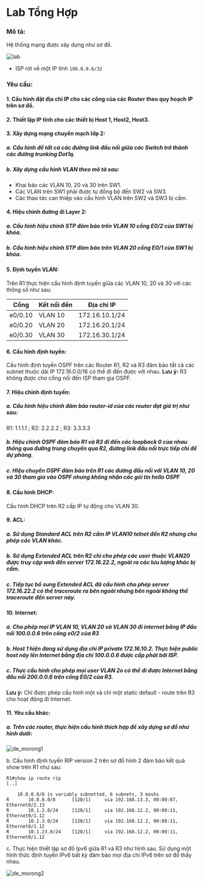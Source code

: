 # Lab Tổng Hợp

### Mô tả:
Hệ thống mạng được xây dựng như sơ đồ.

![lab](https://github.com/nhuhp/Labs-for-Networking/blob/master/Lab_Tong_Hop_1/img/lab.png)

- ISP rót về một IP tĩnh `100.0.0.6/32`

### Yêu cầu:
#### 1.	Cấu hình đặt địa chỉ IP cho các cổng của các Router theo quy hoạch IP trên sơ đồ.
#### 2.	Thiết lập IP tĩnh cho các thiết bị Host 1, Host2, Host3.
#### 3.	Xây dựng mạng chuyển mạch lớp 2:

##### a. Cấu hình để tất cả các đường link đấu nối giữa các Switch trở thành các đường trunking Dot1q.
##### b. Xây dựng cấu hình VLAN theo mô tả sau:
* Khai báo các VLAN 10, 20 và 30 trên SW1.
* Các VLAN trên SW1 phải được tự đồng bộ đến SW2 và SW3.
* Các thao tác can thiệp vào cấu hình VLAN trên SW2 và SW3 bị cấm.
#### 4.	Hiệu chỉnh đường đi Layer 2:
##### a. Cấu hình hiệu chỉnh STP đảm bảo trên VLAN 10 cổng E0/2 của SW1 bị khóa.
##### b. Cấu hình hiệu chỉnh STP đảm bảo trên VLAN 20 cổng E0/1 của SW1 bị khóa.
#### 5. Định tuyến VLAN:
Trên R1 thực hiện cấu hình định tuyến giữa các VLAN 10, 20 và 30 với các thông số như sau:

| Cổng | Kết nối đến | Địa chỉ IP |
|---|---|---|
| e0/0.10 | VLAN 10 | 172.16.10.1/24 |
| e0/0.20 | VLAN 20 | 172.16.20.1/24 |
| e0/0.30 | VLAN 30 | 172.16.30.1/24 |

#### 6. Cấu hình định tuyến:
Cấu hình định tuyến OSPF trên các Router R1, R2 và R3 đảm bảo tất cả các subnet thuộc dải IP 172.16.0.0/16 có thể đi đến được với nhau.
**Lưu ý:** R3 không được cho cổng nối đến ISP tham gia OSPF.
#### 7. Hiệu chỉnh định tuyến:
##### a. Cấu hình hiệu chỉnh đảm bảo router-id của các router đạt giá trị như sau:
R1: 1.1.1.1 ; R2: 2.2.2.2 ; R3: 3.3.3.3
##### b. Hiệu chỉnh OSPF đảm bảo R1 và R3 đi đến các loopback 0 của nhau thông qua đường trung chuyển qua R2, đường link đấu nối trực tiếp chỉ để dự phòng.
##### c. HIệu chuyển OSPF đảm bảo trên R1 các đường đấu nối với VLAN 10, 20 và 30 tham gia vào OSPF nhưng không nhận các gói tin hello OSPF
#### 8. Cấu hình DHCP:
Cấu hình DHCP trên R2 cấp IP tự động cho VLAN 30.
#### 9. ACL:
##### a. Sử dụng Standard ACL trên R2 cấm IP VLAN10 telnet đến R2 nhưng cho phép các VLAN khác.
##### b. Sử dụng Extended ACL trên R2 chỉ cho phép các user thuộc VLAN20 được truy cập web đến server 172.16.22.2, ngoài ra các lưu lượng khác bị cấm.
##### c. Tiếp tục bổ sung Extended ACL đã cấu hình cho phép server 172.16.22.2 có thể traceroute ra bên ngoài nhưng bên ngoài không thể traceroute đến server này.
#### 10. Internet:
##### a. Cho phép mọi IP VLAN 10, VLAN 20 và VLAN 30 đi internet bằng IP đấu nối 100.0.0.6 trên cổng e0/2 của R3
##### b.	Host 1 hiện đang sử dụng địa chỉ IP private 172.16.10.2. Thực hiện public host này lên Internet bằng địa chỉ 100.0.0.6 được cấp phát bởi ISP.
##### c. Thực cấu hình cho phép mọi user VLAN 2o có thể đi được Internet bằng đầu nối 200.0.0.6 trên cổng E0/2 của R3.
**Lưu ý:** Chỉ được phép cấu hình một và chỉ một static default  - route trên R3 cho hoạt động đi Internet. 
#### 11. Yêu cầu khác:
##### a. Trên các router, thực hiện cấu hình thích hợp để xây dựng sơ đồ như hình dưới:

![de_morong1](https://github.com/nhuhp/Labs-for-Networking/blob/master/Lab_Tong_Hop_1/img/de_morong.png)

b.	Cấu hình định tuyến RIP version 2 trên sơ đồ hình 2 đảm bảo kết quả show trên R1 như sau:

```
R1#show ip route rip
[..]

	10.0.0.0/8 is variably subnetted, 6 subnets, 3 masks
R		10.0.0.0/8 		[120/1]		via 192.168.13.3, 00:00:07, Ethernet0/2.13
R		10.1.2.0/24 	[120/1]		via 192.168.12.2, 00:00:11, Ethernet0/1.12
R		10.1.3.0/24		[120/1]		via 192.168.12.2, 00:00:11, Ethernet0/1.12
R		10.1.23.0/24	[120/1]		via 192.168.12.2, 00:00:11, Ethernet0/1.12
```

c.	Thực hiện thiết lập sơ đồ Ipv6 giữa R1 và R3 như hình sau. Sử dụng một hình thức định tuyến IPv6 bất kỳ đảm bảo mọi địa chỉ IPv6 trên sơ đồ thấy nhau.

![de_morong2](https://github.com/nhuhp/Labs-for-Networking/blob/master/Lab_Tong_Hop_1/img/de_morong2.png)

